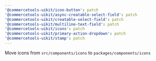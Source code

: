 ```yaml
---
'@commercetools-uikit/icon-button': patch
'@commercetools-uikit/async-creatable-select-field': patch
'@commercetools-uikit/creatable-select-field': patch
'@commercetools-uikit/multiline-text-field': patch
'@commercetools-uikit/icons': patch
'@commercetools-uikit/primary-action-dropdown': patch
'@commercetools-uikit/stamp': patch
---
```


Move icons from `src/components/icons` to `packages/components/icons`
